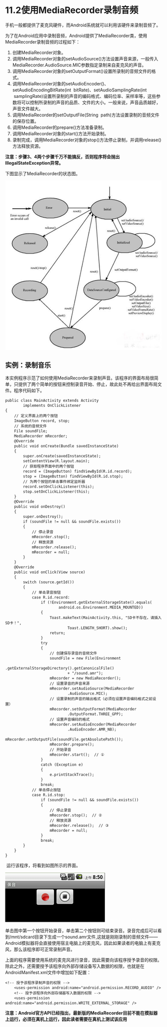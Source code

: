 # 11.2使用MediaRecorder录制音频

​	手机一般都提供了麦克风硬件，而Android系统就可以利用该硬件来录制音频了。

​	为了在Android应用中录制音频，Android提供了MediaRecorder类，使用MediaRecorder录制音频的过程如下：

1. 创建MediaRecorder对象。
2. 调用MediaRecorder对象的setAudioSource()方法设置声音来源，一般传入MediaRecorder.AudioSource.MIC参数指定录制来自麦克风的声音。
3. 调用MediaRecorder对象的setOutputFormat()设置所录制的音频文件的格式。
4. 调用MediaRecorder对象的setAudioEncoder()、setAudioEncodingBitRate(int  bitRate)、setAudioSamplingRate(int  samplingRate)设置所录制的声音的编码格式、编码位率、采样率等，这些参数将可以控制所录制的声音的品质、文件的大小。一般来说，声音品质越好，声音文件越大。
5. 调用MediaRecorder的setOutputFile(String  path)方法设置录制的音频文件的保存位置。
6. 调用MediaRecorder的prepare()方法准备录制。
7. 调用MediaRecorder对象的start()方法开始录制。
8. 录制完成，调用MediaRecorder对象的stop()方法停止录制，并调用release()方法释放资源。

**注意：步骤3、4两个步骤千万不能搞反，否则程序将会抛出IllegalStateException异常。**

下图显示了MediaRecorder的状态图。

![](MediaRecorder状态图.jpg)

## 实例：录制音乐

​	本实例程序示范了如何使用MediaRecorder来录制声音。该程序的界面布局很简单，只提供了两个简单的按钮来控制录音开始、停止，故此处不再给出界面布局文件。程序代码如下。

```
public class MainActivity extends Activity
		implements OnClickListener
{
	// 定义界面上的两个按钮
	ImageButton record, stop;
	// 系统的音频文件
	File soundFile;
	MediaRecorder mRecorder;
	@Override
	public void onCreate(Bundle savedInstanceState)
	{
		super.onCreate(savedInstanceState);
		setContentView(R.layout.main);
		// 获取程序界面中的两个按钮
		record = (ImageButton) findViewById(R.id.record);
		stop = (ImageButton) findViewById(R.id.stop);
		// 为两个按钮的单击事件绑定监听器
		record.setOnClickListener(this);
		stop.setOnClickListener(this);
	}
	@Override
	public void onDestroy()
	{
		super.onDestroy();
		if (soundFile != null && soundFile.exists())
		{
			// 停止录音
			mRecorder.stop();
			// 释放资源
			mRecorder.release();
			mRecorder = null;
		}
	}
	@Override
	public void onClick(View source)
	{
		switch (source.getId())
		{
			// 单击录音按钮
			case R.id.record:
				if (!Environment.getExternalStorageState().equals(
						android.os.Environment.MEDIA_MOUNTED))
				{
					Toast.makeText(MainActivity.this, "SD卡不存在，请插入SD卡！",
							Toast.LENGTH_SHORT).show();
					return;
				}
				try
				{
					// 创建保存录音的音频文件
					soundFile = new File(Environment
							.getExternalStorageDirectory().getCanonicalFile()
							+ "/sound.amr");
					mRecorder = new MediaRecorder();
					// 设置录音的声音来源
					mRecorder.setAudioSource(MediaRecorder
							.AudioSource.MIC);
					// 设置录制的声音的输出格式（必须在设置声音编码格式之前设置）
					mRecorder.setOutputFormat(MediaRecorder
							.OutputFormat.THREE_GPP);
					// 设置声音编码的格式
					mRecorder.setAudioEncoder(MediaRecorder
							.AudioEncoder.AMR_NB);
					mRecorder.setOutputFile(soundFile.getAbsolutePath());
					mRecorder.prepare();
					// 开始录音
					mRecorder.start();  // ①
				}
				catch (Exception e)
				{
					e.printStackTrace();
				}
				break;
			// 单击停止按钮
			case R.id.stop:
				if (soundFile != null && soundFile.exists())
				{
					// 停止录音
					mRecorder.stop();  // ②
					// 释放资源
					mRecorder.release();  // ③
					mRecorder = null;
				}
				break;
		}
	}
}
```

​	运行该程序，将看到如图所示的界面。

![](录音界面.png)

​	单击图中第一个按钮开始录音，单击第二个按钮则可结束录音。录音完成后可以看到/mnt/sdcard目录下生成一个sound.amr文件,这就是刚刚录制的音频文件——Android模拟器将会直接使用宿主电脑上的麦克风，因此如果读者的电脑上有麦克风，那么该程序即可正常录制声音。

​	上面的程序需要使用系统的麦克风进行录音，因此需要向该程序授予录音的权限。除此之外，还需要授予该程序向外部存储设备写入数据的权限，也就是在AndroidManifest.xml文件中增加如下配置：

```
<!-- 授予该程序录制声音的权限 -->
	<uses-permission android:name="android.permission.RECORD_AUDIO" />
	<!-- 授予该程序向外部存储器写入数据的权限 -->
	<uses-permission android:name="android.permission.WRITE_EXTERNAL_STORAGE" />
```

**注意：Android官方API已经指出，最新版的MediaRecorder目前不能在模拟器上运行，必须在真机上运行，因此读者需要在真机上测试该应用**